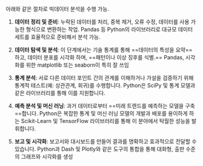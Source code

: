 
아래와 같은 절차로 빅데이터 분석을 수행 가능.

1. **데이터 정리 및 준비**: 
	누락된 데이터를 처리,  중복 제거, 오류 수정, 데이터를 사용 가능한 형식으로 변환하는 작업.  Pandas 등 Python의 라이브러리로  대규모 데이터 세트를 효율적으로 준비해서 분석 가능.
    
2. **데이터 탐색 및 분석**: 이 단계에서는 기술 통계를 통해 ==데이터의 특성을 요약==하고, 데이터 분포를 시각화 하며, ==패턴이나 이상 징후를 식별.==
Pandas, 시각화를 위한 matplotlib 또는 seaborn이 특히 잘 쓰임
    
3. **통계 분석**: 서로 다른 데이터 포인트 간의 관계를 이해하거나 가설을 검증하기 위해 통계적 테스트(예: 상관관계, 회귀)를 수행합니다. Python은 SciPy 및 통계 모델과 같은 라이브러리를 통해 이를 지원합니다.
    
4. **예측 분석 및 머신 러닝**: 과거 데이터로부터 ==미래 트렌드를 예측하는 모델을 구축==합니다. Python은 복잡한 통계 및 머신 러닝 모델의 개발과 배포를 용이하게 하는 Scikit-Learn 및 TensorFlow 라이브러리를 통해 이 분야에서 탁월한 성능을 발휘합니다.
    
5. **보고 및 시각화**: 보고서와 대시보드를 만들어 결과를 명확하고 효과적으로 전달할 수 있습니다. Python과 Dash 및 Plotly와 같은 도구의 통합을 통해 대화형, 출판 수준의 그래프와 시각화를 생성




